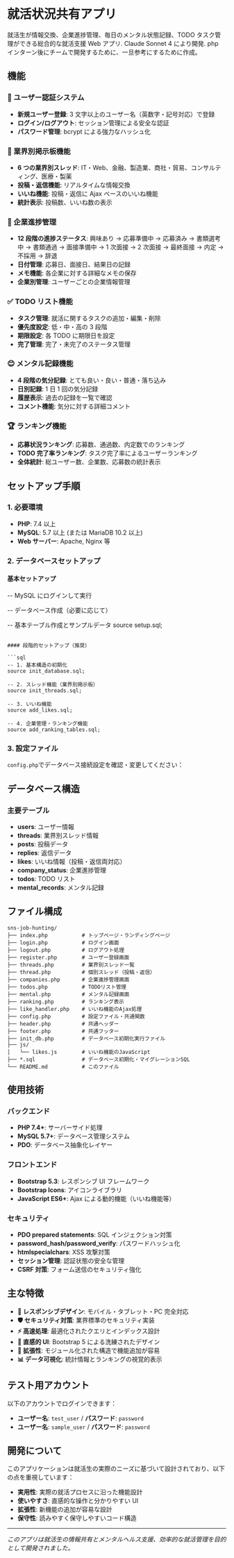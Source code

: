 # 就活状況共有アプリ

就活生が情報交換、企業進捗管理、毎日のメンタル状態記録、TODO タスク管理ができる総合的な就活支援 Web アプリ.
Claude Sonnet 4 により開発.
php インターン後にチームで開発するために、一旦参考にするために作成。

## 機能

### 🔐 ユーザー認証システム

- **新規ユーザー登録**: 3 文字以上のユーザー名（英数字・記号対応）で登録
- **ログイン/ログアウト**: セッション管理による安全な認証
- **パスワード管理**: bcrypt による強力なハッシュ化

### 💬 業界別掲示板機能

- **6 つの業界別スレッド**: IT・Web、金融、製造業、商社・貿易、コンサルティング、医療・製薬
- **投稿・返信機能**: リアルタイムな情報交換
- **いいね機能**: 投稿・返信に Ajax ベースのいいね機能
- **統計表示**: 投稿数、いいね数の表示

### 🏢 企業進捗管理

- **12 段階の進捗ステータス**: 興味あり → 応募準備中 → 応募済み → 書類選考中 → 書類通過 → 面接準備中 → 1 次面接 → 2 次面接 → 最終面接 → 内定 → 不採用 → 辞退
- **日付管理**: 応募日、面接日、結果日の記録
- **メモ機能**: 各企業に対する詳細なメモの保存
- **企業別管理**: ユーザーごとの企業情報管理

### ✅ TODO リスト機能

- **タスク管理**: 就活に関するタスクの追加・編集・削除
- **優先度設定**: 低・中・高の 3 段階
- **期限設定**: 各 TODO に期限日を設定
- **完了管理**: 完了・未完了のステータス管理

### 😊 メンタル記録機能

- **4 段階の気分記録**: とても良い・良い・普通・落ち込み
- **日別記録**: 1 日 1 回の気分記録
- **履歴表示**: 過去の記録を一覧で確認
- **コメント機能**: 気分に対する詳細コメント

### 🏆 ランキング機能

- **応募状況ランキング**: 応募数、通過数、内定数でのランキング
- **TODO 完了率ランキング**: タスク完了率によるユーザーランキング
- **全体統計**: 総ユーザー数、企業数、応募数の統計表示

## セットアップ手順

### 1. 必要環境

- **PHP**: 7.4 以上
- **MySQL**: 5.7 以上 (または MariaDB 10.2 以上)
- **Web サーバー**: Apache, Nginx 等

### 2. データベースセットアップ

#### 基本セットアップ

-- MySQL にログインして実行

-- データベース作成（必要に応じて）

-- 基本テーブル作成とサンプルデータ
source setup.sql;

````

#### 段階的セットアップ（推奨）

```sql
-- 1. 基本構造の初期化
source init_database.sql;

-- 2. スレッド機能（業界別掲示板）
source init_threads.sql;

-- 3. いいね機能
source add_likes.sql;

-- 4. 企業管理・ランキング機能
source add_ranking_tables.sql;
````

### 3. 設定ファイル

`config.php`でデータベース接続設定を確認・変更してください：

## データベース構造

### 主要テーブル

- **users**: ユーザー情報
- **threads**: 業界別スレッド情報
- **posts**: 投稿データ
- **replies**: 返信データ
- **likes**: いいね情報（投稿・返信両対応）
- **company_status**: 企業進捗管理
- **todos**: TODO リスト
- **mental_records**: メンタル記録

## ファイル構成

```
sns-job-hunting/
├── index.php           # トップページ・ランディングページ
├── login.php           # ログイン画面
├── logout.php          # ログアウト処理
├── register.php        # ユーザー登録画面
├── threads.php         # 業界別スレッド一覧
├── thread.php          # 個別スレッド（投稿・返信）
├── companies.php       # 企業進捗管理画面
├── todos.php           # TODOリスト管理
├── mental.php          # メンタル記録画面
├── ranking.php         # ランキング表示
├── like_handler.php    # いいね機能のAjax処理
├── config.php          # 設定ファイル・共通関数
├── header.php          # 共通ヘッダー
├── footer.php          # 共通フッター
├── init_db.php         # データベース初期化実行ファイル
├── js/
│   └── likes.js        # いいね機能のJavaScript
├── *.sql               # データベース初期化・マイグレーションSQL
└── README.md           # このファイル
```

## 使用技術

### バックエンド

- **PHP 7.4+**: サーバーサイド処理
- **MySQL 5.7+**: データベース管理システム
- **PDO**: データベース抽象化レイヤー

### フロントエンド

- **Bootstrap 5.3**: レスポンシブ UI フレームワーク
- **Bootstrap Icons**: アイコンライブラリ
- **JavaScript ES6+**: Ajax による動的機能（いいね機能等）

### セキュリティ

- **PDO prepared statements**: SQL インジェクション対策
- **password_hash/password_verify**: パスワードハッシュ化
- **htmlspecialchars**: XSS 攻撃対策
- **セッション管理**: 認証状態の安全な管理
- **CSRF 対策**: フォーム送信のセキュリティ強化

## 主な特徴

- **📱 レスポンシブデザイン**: モバイル・タブレット・PC 完全対応
- **🛡️ セキュリティ対策**: 業界標準のセキュリティ実装
- **⚡ 高速処理**: 最適化されたクエリとインデックス設計
- **🎨 直感的 UI**: Bootstrap 5 による洗練されたデザイン
- **🔧 拡張性**: モジュール化された構造で機能追加が容易
- **📊 データ可視化**: 統計情報とランキングの視覚的表示

## テスト用アカウント

以下のアカウントでログインできます：

- **ユーザー名**: `test_user` / **パスワード**: `password`
- **ユーザー名**: `sample_user` / **パスワード**: `password`

## 開発について

このアプリケーションは就活生の実際のニーズに基づいて設計されており、以下の点を重視しています：

- **実用性**: 実際の就活プロセスに沿った機能設計
- **使いやすさ**: 直感的な操作と分かりやすい UI
- **拡張性**: 新機能の追加が容易な設計
- **保守性**: 読みやすく保守しやすいコード構造

---

_このアプリは就活生の情報共有とメンタルヘルス支援、効率的な就活管理を目的として開発されました。_
